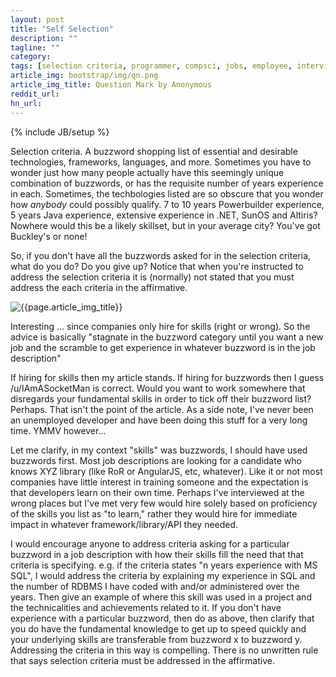 ```yaml
---
layout: post
title: "Self Selection"
description: ""
tagline: ""
category: 
tags: [selection criteria, programmer, compsci, jobs, employee, interview]
article_img: bootstrap/img/qn.png
article_img_title: Question Mark by Anonymous
reddit_url:
hn_url:
---
```

{% include JB/setup %}
<div class="intro">
  <div class="intro-txt">
  <p>
    Selection criteria. A buzzword shopping list of essential and desirable technologies, frameworks, languages, and more. Sometimes you have to wonder just how many people actually have this seemingly unique combination of buzzwords, or has the requisite number of years experience in each. Sometimes, the techbologies listed are so obscure that you wonder how <i>anybody</i> could possibly qualify. 7 to 10 years Powerbuilder experience, 5 years Java experience, extensive experience in .NET, SunOS and Altiris? Nowhere would this be a likely skillset, but in your average city? You've got Buckley's or none!
  </p>
  <p>
  So, if you don't have all the buzzwords asked for in the selection criteria, what do you do? Do you give up? Notice that when you're instructed to address the selection criteria it is (normally) not stated that you must address the each criteria in the affirmative.
  </p>
  </div>
<div class="intro-img-border">
<div class="intro-img-bevel">
<div class="intro-img">
<img class="article-image" title="{{page.article_img_title}}" src="{{ASSET_PATH}}/{{page.article_img}}"/>
</div>
</div>
</div>
</div>




Interesting ... since companies only hire for skills (right or wrong). So the advice is basically "stagnate in the buzzword category until you want a new job and the scramble to get experience in whatever buzzword is in the job description"



If hiring for skills then my article stands. If hiring for buzzwords then I guess /u/IAmASocketMan is correct. Would you want to work somewhere that disregards your fundamental skills in order to tick off their buzzword list? Perhaps. That isn't the point of the article. As a side note, I've never been an unemployed developer and have been doing this stuff for a very long time. YMMV however...



Let me clarify, in my context "skills" was buzzwords, I should have used buzzwords first.
Most job descriptions are looking for a candidate who knows XYZ library (like RoR or AngularJS, etc, whatever). Like it or not most companies have little interest in training someone and the expectation is that developers learn on their own time.
Perhaps I've interviewed at the wrong places but I've met very few would hire solely based on proficiency of the skills you list as "to learn," rather they would hire for immediate impact in whatever framework/library/API they needed.



I would encourage anyone to address criteria asking for a particular buzzword in a job description with how their skills fill the need that that criteria is specifying. e.g. if the criteria states "n years experience with MS SQL", I would address the criteria by explaining my experience in SQL and the number of RDBMS I have coded with and/or administered over the years. Then give an example of where this skill was used in a project and the technicalities and achievements related to it.
If you don't have experience with a particular buzzword, then do as above, then clarify that you do have the fundamental knowledge to get up to speed quickly and your underlying skills are transferable from buzzword x to buzzword y. Addressing the criteria in this way is compelling. There is no unwritten rule that says selection criteria must be addressed in the affirmative.